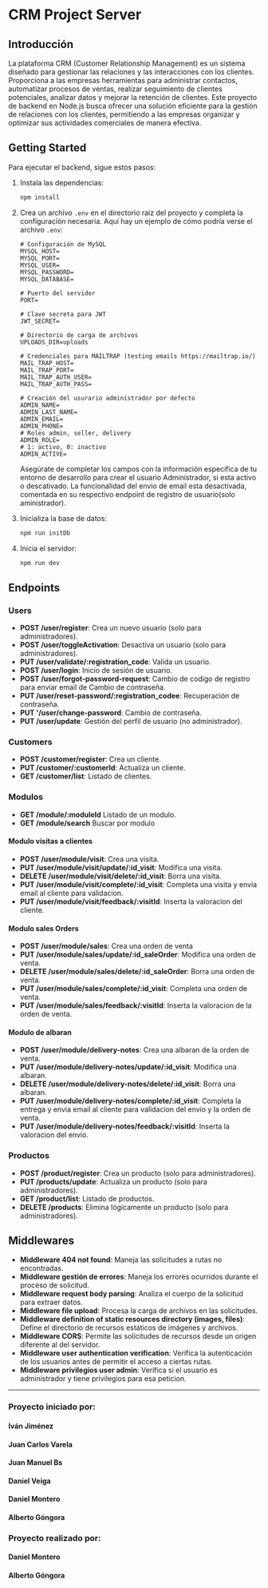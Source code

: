 # CRM Project Server

## Introducción

La plataforma CRM (Customer Relationship Management) es un sistema diseñado para gestionar las relaciones y las interacciones con los clientes. Proporciona a las empresas herramientas para administrar contactos, automatizar procesos de ventas, realizar seguimiento de clientes potenciales, analizar datos y mejorar la retención de clientes. Este proyecto de backend en Node.js busca ofrecer una solución eficiente para la gestión de relaciones con los clientes, permitiendo a las empresas organizar y optimizar sus actividades comerciales de manera efectiva.

## Getting Started

Para ejecutar el backend, sigue estos pasos:

1. Instala las dependencias:

    ```bash
    npm install
    ```

2. Crea un archivo `.env` en el directorio raíz del proyecto y completa la configuración necesaria. Aquí hay un ejemplo de cómo podría verse el archivo `.env`:

    ```plaintext
    # Configuración de MySQL
    MYSQL_HOST=
    MYSQL_PORT=
    MYSQL_USER=
    MYSQL_PASSWORD=
    MYSQL_DATABASE=

    # Puerto del servidor
    PORT=

    # Clave secreta para JWT
    JWT_SECRET=

    # Directorio de carga de archivos
    UPLOADS_DIR=uploads

    # Credenciales para MAILTRAP (testing emails https://mailtrap.io/)
    MAIL_TRAP_HOST=
    MAIL_TRAP_PORT=
    MAIL_TRAP_AUTH_USER=
    MAIL_TRAP_AUTH_PASS=

    # Creación del usurario administrador por defecto
    ADMIN_NAME=
    ADMIN_LAST_NAME=
    ADMIN_EMAIL=
    ADMIN_PHONE=
    # Roles admin, seller, delivery
    ADMIN_ROLE=
    # 1: activo, 0: inactivo
    ADMIN_ACTIVE=
    ```

    Asegúrate de completar los campos con la información específica de tu entorno de desarrollo para crear el usuario Administrador, si esta activo o descativado. La funcionalidad del envio de email esta desactivada, comentada en su respectivo endpoint de registro de usuario(solo aministrador).

3. Inicializa la base de datos:

    ```bash
    npm run initDb
    ```

4. Inicia el servidor:

    ```bash
    npm run dev
    ```

## Endpoints

### Users
- **POST /user/register**: Crea un nuevo usuario (solo para administradores). 
- **POST /user/toggleActivation**: Desactiva un usuario (solo para administradores). 
- **PUT /user/validate/:registration_code**: Valida un usuario. 
- **POST /user/login**: Inicio de sesión de usuario. 
- **POST /user/forgot-password-request**: Cambio de codigo de registro para enviar email de Cambio de contraseña.
- **PUT /user/reset-password/:registration_codee**: Recuperación de contraseña. 
- **PUT '/user/change-password**: Cambio de contraseña. 
- **PUT /user/update**: Gestión del perfil de usuario (no administrador). 

### Customers
- **POST /customer/register**: Crea un cliente. 
- **PUT /customer/:customerId**: Actualiza un cliente. 
- **GET /customer/list**: Listado de clientes. 

### Modulos
- **GET /module/:moduleId** Listado de un modulo. 
- **GET /module/search** Buscar por modulo

#### Modulo visitas a clientes
- **POST /user/module/visit**: Crea una visita. 
- **PUT /user/module/visit/update/:id_visit**: Modifica una visita.
- **DELETE /user/module/visit/delete/:id_visit**: Borra una visita.
- **PUT /user/module/visit/complete/:id_visit**: Completa una visita y envia email al cliente para validacion.
- **PUT /user/module/visit/feedback/:visitId**: Inserta la valoracion del cliente.

#### Modulo sales Orders
- **POST /user/module/sales**: Crea una orden de venta
- **PUT /user/module/sales/update/:id_saleOrder**: Modifica una orden de venta.
- **DELETE /user/module/sales/delete/:id_saleOrder**: Borra una orden de venta.
- **PUT /user/module/sales/complete/:id_visit**: Completa una orden de venta.
- **PUT /user/module/sales/feedback/:visitId**: Inserta la valoracion de la orden de venta.

#### Modulo de albaran
- **POST /user/module/delivery-notes**: Crea una albaran de la orden de venta. 
- **PUT /user/module/delivery-notes/update/:id_visit**: Modifica una albaran.
- **DELETE /user/module/delivery-notes/delete/:id_visit**: Borra una albaran.
- **PUT /user/module/delivery-notes/complete/:id_visit**: Completa la entrega y envia email al cliente para validacion del envio y la orden de venta.
- **PUT /user/module/delivery-notes/feedback/:visitId**: Inserta la valoracion del envio.

### Productos
- **POST /product/register**: Crea un producto (solo para administradores). 
- **PUT /products/update**: Actualiza un producto (solo para administradores).
- **GET /product/list**: Listado de productos. 
- **DELETE /products**: Elimina lógicamente un producto (solo para administradores).

## Middlewares

- **Middleware 404 not found**: Maneja las solicitudes a rutas no encontradas. 
- **Middleware gestión de errores**: Maneja los errores ocurridos durante el proceso de solicitud. 
- **Middleware request body parsing**: Analiza el cuerpo de la solicitud para extraer datos. 
- **Middleware file upload**: Procesa la carga de archivos en las solicitudes. 
- **Middleware definition of static resources directory (images, files)**: Define el directorio de recursos estáticos de imágenes y archivos. 
- **Middleware CORS**: Permite las solicitudes de recursos desde un origen diferente al del servidor. 
- **Middleware user authentication verification**: Verifica la autenticación de los usuarios antes de permitir el acceso a ciertas rutas. 
- **Middleware privilegios user admin**: Verifica si el usuario es administrador y tiene privilegios para esa peticion.

------

### Proyecto iniciado por:
   #### Iván Jiménez
   #### Juan Carlos Varela
   #### Juan Manuel Bs
   #### Daniel Veiga
   #### Daniel Montero
   #### Alberto Góngora

### Proyecto realizado por:
   #### Daniel Montero
   #### Alberto Góngora
